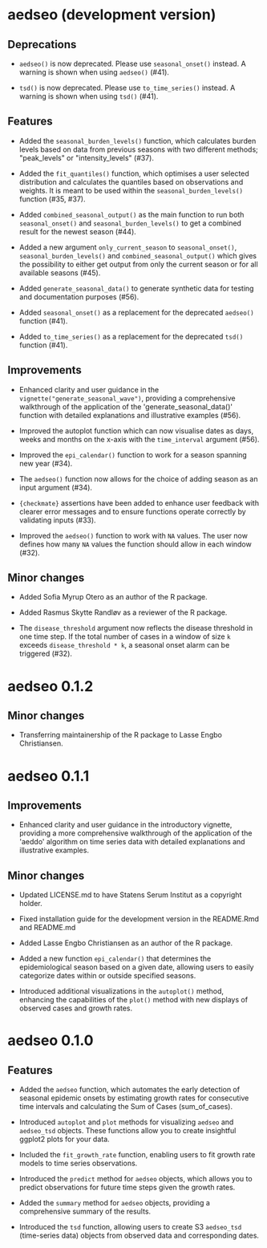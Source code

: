 # aedseo (development version)

## Deprecations

* `aedseo()` is now deprecated. Please use `seasonal_onset()` instead. A warning is shown when using `aedseo()` (#41).

* `tsd()` is now deprecated. Please use `to_time_series()` instead. A warning is shown when using `tsd()` (#41).

## Features

* Added the `seasonal_burden_levels()` function, which calculates burden levels based on data from previous seasons with two different methods; "peak_levels" or "intensity_levels" (#37).

* Added the `fit_quantiles()` function, which optimises a user selected distribution and calculates the quantiles based on observations and weights. It is meant to be used within the `seasonal_burden_levels()` function (#35, #37).

* Added `combined_seasonal_output()` as the main function to run both `seasonal_onset()` and `seasonal_burden_levels()` to get a combined result for the newest season (#44).

* Added a new argument `only_current_season` to `seasonal_onset()`, `seasonal_burden_levels()` and `combined_seasonal_output()` which gives the possibility to either get output from only the current season or for all available seasons (#45).

* Added `generate_seasonal_data()` to generate synthetic data for testing and documentation purposes (#56).

* Added `seasonal_onset()` as a replacement for the deprecated `aedseo()` function (#41).

* Added `to_time_series()` as a replacement for the deprecated `tsd()` function (#41).

## Improvements

* Enhanced clarity and user guidance in the `vignette("generate_seasonal_wave")`, providing a comprehensive walkthrough of the application of the 'generate_seasonal_data()' function with detailed explanations and illustrative examples (#56).

* Improved the autoplot function which can now visualise dates as days, weeks and months on the x-axis with the `time_interval` argument (#56).

* Improved the `epi_calendar()` function to work for a season spanning new year (#34).

* The `aedseo()` function now allows for the choice of adding season as an input argument (#34).

* `{checkmate}` assertions have been added to enhance user feedback with clearer error messages and to ensure functions operate correctly by validating inputs (#33).

* Improved the `aedseo()` function to work with `NA` values. The user now defines how many `NA` values the function should allow in each window (#32).

## Minor changes

* Added Sofia Myrup Otero as an author of the R package.

* Added Rasmus Skytte Randløv as a reviewer of the R package.

* The `disease_threshold` argument now reflects the disease threshold in one time step. If the total number of cases in a window of size `k` exceeds  `disease_threshold * k`, a seasonal onset alarm can be triggered (#32).

# aedseo 0.1.2

## Minor changes

* Transferring maintainership of the R package to Lasse Engbo Christiansen.

# aedseo 0.1.1

## Improvements

* Enhanced clarity and user guidance in the introductory vignette, providing a more comprehensive walkthrough of the application of the 'aeddo' algorithm on time series data with detailed explanations and illustrative examples.

## Minor changes

* Updated LICENSE.md to have Statens Serum Institut as a copyright holder.

* Fixed installation guide for the development version in the README.Rmd and README.md

* Added Lasse Engbo Christiansen as an author of the R package.

* Added a new function `epi_calendar()` that determines the epidemiological season based on a given date, allowing users to easily categorize dates within or outside specified seasons.

* Introduced additional visualizations in the `autoplot()` method, enhancing the capabilities of the `plot()` method with new displays of observed cases and growth rates.

# aedseo 0.1.0

## Features

- Added the `aedseo` function, which automates the early detection of seasonal epidemic onsets by estimating growth rates for consecutive time intervals and calculating the Sum of Cases (sum_of_cases).

- Introduced `autoplot` and `plot` methods for visualizing `aedseo` and `aedseo_tsd` objects. These functions allow you to create insightful ggplot2 plots for your data.

- Included the `fit_growth_rate` function, enabling users to fit growth rate models to time series observations.

- Introduced the `predict` method for `aedseo` objects, which allows you to predict observations for future time steps given
the growth rates.

- Added the `summary` method for `aedseo` objects, providing a comprehensive summary of the results.

- Introduced the `tsd` function, allowing users to create S3 `aedseo_tsd` (time-series data) objects from observed data and corresponding dates.
